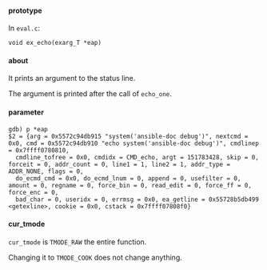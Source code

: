 #### prototype

In `eval.c`:
```
void ex_echo(exarg_T *eap)
```

#### about

It prints an argument to the status line.

The argument is printed after the call of `echo_one`.

#### parameter

```
gdb) p *eap
$2 = {arg = 0x5572c94db915 "system('ansible-doc debug')", nextcmd = 0x0, cmd = 0x5572c94db910 "echo system('ansible-doc debug')", cmdlinep = 0x7ffff0780810,
  cmdline_tofree = 0x0, cmdidx = CMD_echo, argt = 151783428, skip = 0, forceit = 0, addr_count = 0, line1 = 1, line2 = 1, addr_type = ADDR_NONE, flags = 0,
  do_ecmd_cmd = 0x0, do_ecmd_lnum = 0, append = 0, usefilter = 0, amount = 0, regname = 0, force_bin = 0, read_edit = 0, force_ff = 0, force_enc = 0,
  bad_char = 0, useridx = 0, errmsg = 0x0, ea_getline = 0x55728b5db499 <getexline>, cookie = 0x0, cstack = 0x7ffff07808f0}
```

#### cur_tmode

`cur_tmode` is `TMODE_RAW` the entire function.

Changing it to `TMODE_COOK` does not change anything.
